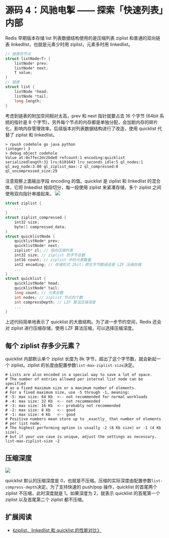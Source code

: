 # 源码 4：风驰电掣 —— 探索「快速列表」内部

Redis 早期版本存储 list 列表数据结构使用的是压缩列表 ziplist 和普通的双向链表 linkedlist，也就是元素少时用 ziplist，元素多时用 linkedlist。

```c
// 链表的节点
struct listNode<T> {
    listNode* prev;
    listNode* next;
    T value;
}
// 链表
struct list {
    listNode *head;
    listNode *tail;
    long length;
}
```
考虑到链表的附加空间相对太高，prev 和 next 指针就要占去 16 个字节 (64bit 系统的指针是 8 个字节)，另外每个节点的内存都是单独分配，会加剧内存的碎片化，影响内存管理效率。后续版本对列表数据结构进行了改造，使用 quicklist 代替了 ziplist 和 linkedlist。
```
> rpush codehole go java python
(integer) 3
> debug object codehole
Value at:0x7fec2dc2bde0 refcount:1 encoding:quicklist serializedlength:31 lru:6101643 lru_seconds_idle:5 ql_nodes:1 ql_avg_node:3.00 ql_ziplist_max:-2 ql_compressed:0 ql_uncompressed_size:29
```
注意观察上面输出字段 encoding 的值。quicklist 是 ziplist 和 linkedlist 的混合体，它将 linkedlist 按段切分，每一段使用 ziplist 来紧凑存储，多个 ziplist 之间使用双向指针串接起来。
![](https://user-gold-cdn.xitu.io/2018/7/29/164e3b0b953f2fc7?w=1510&h=542&f=png&s=64217)
```c
struct ziplist {
    ...
}
struct ziplist_compressed {
    int32 size;
    byte[] compressed_data;
}
struct quicklistNode {
    quicklistNode* prev;
    quicklistNode* next;
    ziplist* zl; // 指向压缩列表
    int32 size; // ziplist 的字节总数
    int16 count; // ziplist 中的元素数量
    int2 encoding; // 存储形式 2bit，原生字节数组还是 LZF 压缩存储
    ...
}
struct quicklist {
    quicklistNode* head;
    quicklistNode* tail;
    long count; // 元素总数
    int nodes; // ziplist 节点的个数
    int compressDepth; // LZF 算法压缩深度
    ...
}
```
上述代码简单地表示了 quicklist 的大致结构。为了进一步节约空间，Redis 还会对 ziplist 进行压缩存储，使用 LZF 算法压缩，可以选择压缩深度。

## 每个 ziplist 存多少元素？

quicklist 内部默认单个 ziplist 长度为 8k 字节，超出了这个字节数，就会新起一个 ziplist。ziplist 的长度由配置参数`list-max-ziplist-size`决定。
```
# Lists are also encoded in a special way to save a lot of space.
# The number of entries allowed per internal list node can be specified
# as a fixed maximum size or a maximum number of elements.
# For a fixed maximum size, use -5 through -1, meaning:
# -5: max size: 64 Kb  <-- not recommended for normal workloads
# -4: max size: 32 Kb  <-- not recommended
# -3: max size: 16 Kb  <-- probably not recommended
# -2: max size: 8 Kb   <-- good
# -1: max size: 4 Kb   <-- good
# Positive numbers mean store up to _exactly_ that number of elements
# per list node.
# The highest performing option is usually -2 (8 Kb size) or -1 (4 Kb size),
# but if your use case is unique, adjust the settings as necessary.
list-max-ziplist-size -2
```

## 压缩深度

![](https://user-gold-cdn.xitu.io/2018/7/29/164e3d168aa62cc9?w=1348&h=532&f=png&s=73235)

quicklist 默认的压缩深度是 0，也就是不压缩。压缩的实际深度由配置参数`list-compress-depth`决定。为了支持快速的 push/pop 操作，quicklist 的首尾两个 ziplist 不压缩，此时深度就是 1。如果深度为 2，就表示 quicklist 的首尾第一个 ziplist 以及首尾第二个 ziplist 都不压缩。

## 扩展阅读

- [《ziplist、linkedlist 和 quicklist 的性能对比》](https://matt.sh/redis-quicklist)
